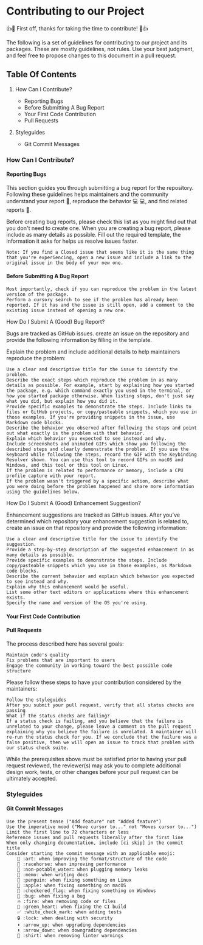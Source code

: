 # Contributing to our Project

👍🎉 First off, thanks for taking the time to contribute! 🎉👍

The following is a set of guidelines for contributing to our project and its packages. These are mostly guidelines, not rules. Use your best judgment, and feel free to propose changes to this document in a pull request.

## Table Of Contents

1. How Can I Contribute?

    * Reporting Bugs 
    * Before Submitting A Bug Report
    * Your First Code Contribution 
    * Pull Requests 

2. Styleguides

    * Git Commit Messages 
    
  ### How Can I Contribute?
#### Reporting Bugs

This section guides you through submitting a bug report for the repository. Following these guidelines helps maintainers and the community understand your report 📝, reproduce the behavior 💻 💻, and find related reports 🔎.

Before creating bug reports, please check this list as you might find out that you don't need to create one. When you are creating a bug report, please include as many details as possible. Fill out the required template, the information it asks for helps us resolve issues faster.

    Note: If you find a Closed issue that seems like it is the same thing that you're experiencing, open a new issue and include a link to the original issue in the body of your new one.

#### Before Submitting A Bug Report

    Most importantly, check if you can reproduce the problem in the latest version of the package.
    Perform a cursory search to see if the problem has already been reported. If it has and the issue is still open, add a comment to the existing issue instead of opening a new one.

How Do I Submit A (Good) Bug Report?

Bugs are tracked as GitHub issues. create an issue on the repository and provide the following information by filling in the template.

Explain the problem and include additional details to help maintainers reproduce the problem:

    Use a clear and descriptive title for the issue to identify the problem.
    Describe the exact steps which reproduce the problem in as many details as possible. For example, start by explaining how you started the package, e.g. which command exactly you used in the terminal, or how you started package otherwise. When listing steps, don't just say what you did, but explain how you did it. 
    Provide specific examples to demonstrate the steps. Include links to files or GitHub projects, or copy/pasteable snippets, which you use in those examples. If you're providing snippets in the issue, use Markdown code blocks.
    Describe the behavior you observed after following the steps and point out what exactly is the problem with that behavior.
    Explain which behavior you expected to see instead and why.
    Include screenshots and animated GIFs which show you following the described steps and clearly demonstrate the problem. If you use the keyboard while following the steps, record the GIF with the Keybinding Resolver shown. You can use this tool to record GIFs on macOS and Windows, and this tool or this tool on Linux.
    If the problem is related to performance or memory, include a CPU profile capture with your report.
    If the problem wasn't triggered by a specific action, describe what you were doing before the problem happened and share more information using the guidelines below.

How Do I Submit A (Good) Enhancement Suggestion?

Enhancement suggestions are tracked as GitHub issues. After you've determined which repository your enhancement suggestion is related to, create an issue on that repository and provide the following information:

    Use a clear and descriptive title for the issue to identify the suggestion.
    Provide a step-by-step description of the suggested enhancement in as many details as possible.
    Provide specific examples to demonstrate the steps. Include copy/pasteable snippets which you use in those examples, as Markdown code blocks.
    Describe the current behavior and explain which behavior you expected to see instead and why.
    Explain why this enhancement would be useful.
    List some other text editors or applications where this enhancement exists.
    Specify the name and version of the OS you're using.

#### Your First Code Contribution

#### Pull Requests

The process described here has several goals:

    Maintain code's quality
    Fix problems that are important to users
    Engage the community in working toward the best possible code structure

Please follow these steps to have your contribution considered by the maintainers:

    Follow the styleguides
    After you submit your pull request, verify that all status checks are passing
    What if the status checks are failing?
    If a status check is failing, and you believe that the failure is unrelated to your change, please leave a comment on the pull request explaining why you believe the failure is unrelated. A maintainer will re-run the status check for you. If we conclude that the failure was a false positive, then we will open an issue to track that problem with our status check suite.

While the prerequisites above must be satisfied prior to having your pull request reviewed, the reviewer(s) may ask you to complete additional design work, tests, or other changes before your pull request can be ultimately accepted. 

### Styleguides
#### Git Commit Messages

    Use the present tense ("Add feature" not "Added feature")
    Use the imperative mood ("Move cursor to..." not "Moves cursor to...")
    Limit the first line to 72 characters or less
    Reference issues and pull requests liberally after the first line
    When only changing documentation, include [ci skip] in the commit title
    Consider starting the commit message with an applicable emoji:
        🎨 :art: when improving the format/structure of the code
        🐎 :racehorse: when improving performance
        🚱 :non-potable_water: when plugging memory leaks
        📝 :memo: when writing docs
        🐧 :penguin: when fixing something on Linux
        🍎 :apple: when fixing something on macOS
        🏁 :checkered_flag: when fixing something on Windows
        🐛 :bug: when fixing a bug
        🔥 :fire: when removing code or files
        💚 :green_heart: when fixing the CI build
        ✅ :white_check_mark: when adding tests
        🔒 :lock: when dealing with security
        ⬆️ :arrow_up: when upgrading dependencies
        ⬇️ :arrow_down: when downgrading dependencies
        👕 :shirt: when removing linter warnings
